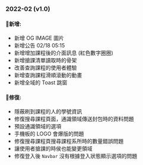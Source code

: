 ### 2022-02 (v1.0)

#### 🥗新增:
+ 新增 OG IMAGE 圖片
+ 新增公告 02/18 05:15
+ 新增增加課程後的介面訊息 (紅色數字圈圈)
+ 新增搶課清單讀取時的骨架
+ 改善查詢課程的使用者體驗
+ 新增查詢課程滑順滾動的動畫
+ 新增全域的 Toast 跳窗

#### 🍔修復:
+ 隱蔽刷到課程的人的學號資訊
+ 修復搜尋課程頁面，通識領域傳送封包時的資料問題
+ 預設通識領域的選項
+ 手機板的 LOGO 會爆版的問題
+ 修復搜尋課程頁搜尋課程系所時的數量錯誤問題
+ 讓使用者搶課的時侯也能變更領域
+ 修復登入後 `Navbar` 沒有根據登入狀態顯示選項的問題